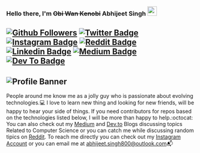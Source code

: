### Hello there, I'm ~~Obi Wan Kenobi~~ Abhijeet Singh <img src="https://media.giphy.com/media/hvRJCLFzcasrR4ia7z/giphy.gif" width="25px">
[![Github Followers](https://img.shields.io/github/followers/abhijeet-singh800?logo=%3Csvg%20role%3D%22img%22%20viewBox%3D%220%200%2024%2024%22%20xmlns%3D%22http%3A%2F%2Fwww.w3.org%2F2000%2Fsvg%22%3E%3Ctitle%3EGitHub%3C%2Ftitle%3E%3Cpath%20d%3D%22M12%20.297c-6.63%200-12%205.373-12%2012%200%205.303%203.438%209.8%208.205%2011.385.6.113.82-.258.82-.577%200-.285-.01-1.04-.015-2.04-3.338.724-4.042-1.61-4.042-1.61C4.422%2018.07%203.633%2017.7%203.633%2017.7c-1.087-.744.084-.729.084-.729%201.205.084%201.838%201.236%201.838%201.236%201.07%201.835%202.809%201.305%203.495.998.108-.776.417-1.305.76-1.605-2.665-.3-5.466-1.332-5.466-5.93%200-1.31.465-2.38%201.235-3.22-.135-.303-.54-1.523.105-3.176%200%200%201.005-.322%203.3%201.23.96-.267%201.98-.399%203-.405%201.02.006%202.04.138%203%20.405%202.28-1.552%203.285-1.23%203.285-1.23.645%201.653.24%202.873.12%203.176.765.84%201.23%201.91%201.23%203.22%200%204.61-2.805%205.625-5.475%205.92.42.36.81%201.096.81%202.22%200%201.606-.015%202.896-.015%203.286%200%20.315.21.69.825.57C20.565%2022.092%2024%2017.592%2024%2012.297c0-6.627-5.373-12-12-12%22%2F%3E%3C%2Fsvg%3E)][GitHub-Profile]
[![Twitter Badge](https://img.shields.io/badge/-Twitter-00acee?style=flat&logo=Twitter&logoColor=white)][Twitter-Profile]
[![Instagram Badge](https://img.shields.io/badge/-Instagram-e4405f?style=flat&logo=Instagram&logoColor=white)][Instagram-Profile]
[![Reddit Badge](https://img.shields.io/badge/Reddit-FF4500?style=flat&logo=reddit&logoColor=white)][Reddit-Profile]
[![Linkedin Badge](https://img.shields.io/badge/-LinkedIn-0e76a8?style=flat&logo=Linkedin&logoColor=white)][Linkedin-Profile]
[![Medium Badge](https://img.shields.io/badge/Medium-12100E?style=flat&logo=medium&logoColor=white)][Medium-Profile]
[![Dev To Badge](https://img.shields.io/badge/dev.to-0A0A0A?style=flat&logo=dev.to&logoColor=white)][DevTo-Profile]
---
![Profile Banner](profile-banner.png)
---
People around me know me as a jolly guy who is passionate about evolving technologies.:computer:
I love to learn new thing and looking for new friends, will be happy to hear your side of things.
If you need contributors for repos based on the technologies listed below, I will be more than happy to help.:octocat:
You can also check out my [Medium][Medium-Profile] and [Dev.to][DevTo-Profile] Blogs discussing topics Related to Computer Science or you can catch me while discussing random tipics on [Reddit][Reddit-Profile].
To reach me directly you can check out my [Instagram Account][Instagram-Profile] or you can email me at abhijeet.singh800@outlook.com:mailbox_with_mail:







[Medium-Profile]:https://medium.com/@ohyesabhi800
[DevTo-Profile]:https://dev.to/abhijeet_800
[Linkedin-Profile]:https://www.linkedin.com/mwlite/in/abhijeet-singh-864b571aa
[Reddit-Profile]:https://www.reddit.com/u/Plastic_Lynx1335?utm_medium=android_app&utm_source=share
[Instagram-Profile]:https://www.instagram.com/_.abhi.singh/
[Twitter-Profile]:https://www.twitter.com/abhijeet_800
[GitHub-Profile]:https://github.com/abhijeet-singh800